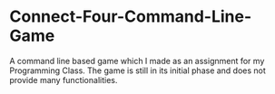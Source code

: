 # Connect-Four-Command-Line-Game
A command line based game which I made as an assignment for my Programming Class. The game is still in its initial phase and does not provide many functionalities.
